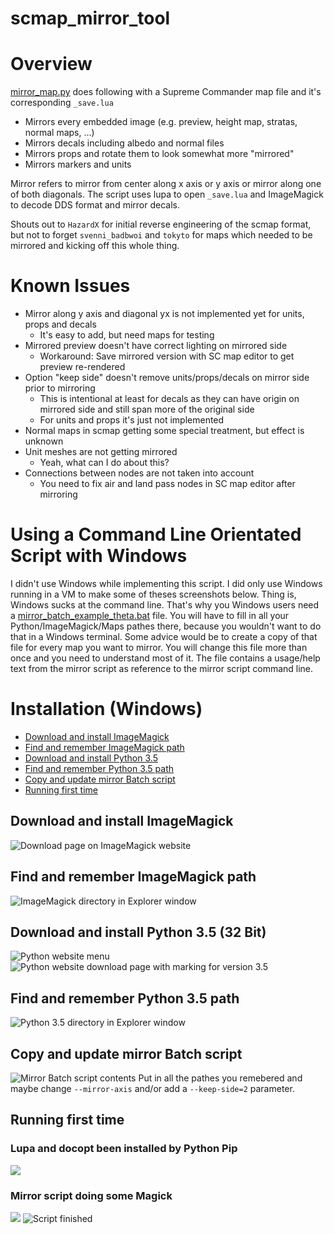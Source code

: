 # scmap_mirror_tool

Overview
========
[mirror_map.py](mirror_map.py) does following with a Supreme Commander map file and it's corresponding `_save.lua` 

  * Mirrors every embedded image (e.g. preview, height map, stratas, normal maps, ...)
  * Mirrors decals including albedo and normal files 
  * Mirrors props and rotate them to look somewhat more "mirrored"
  * Mirrors markers and units

Mirror refers to mirror from center along x axis or y axis or mirror along one of both diagonals. 
The script uses lupa to open `_save.lua` and ImageMagick to decode DDS format and mirror decals.

Shouts out to `HazardX` for initial reverse engineering of the scmap format, but not to forget `svenni_badbwoi` and `tokyto` for maps which needed to be mirrored and kicking off this whole thing.

Known Issues
============
  * Mirror along y axis and diagonal yx is not implemented yet for units, props and decals
    * It's easy to add, but need maps for testing
  * Mirrored preview doesn't have correct lighting on mirrored side
    * Workaround: Save mirrored version with SC map editor to get preview re-rendered 
  * Option "keep side" doesn't remove units/props/decals on mirror side prior to mirroring
    * This is intentional at least for decals as they can have origin on mirrored side and still span more of the original side
    * For units and props it's just not implemented
  * Normal maps in scmap getting some special treatment, but effect is unknown
  * Unit meshes are not getting mirrored
    * Yeah, what can I do about this?
  * Connections between nodes are not taken into account
    * You need to fix air and land pass nodes in SC map editor after mirroring

Using a Command Line Orientated Script with Windows
=================================================
I didn't use Windows while implementing this script. I did only use Windows running in a VM to make some of theses screenshots below. Thing is, Windows sucks at the command line. That's why you Windows users need a [mirror_batch_example_theta.bat](mirror_batch_example_theta.bat) file. You will have to fill in all your Python/ImageMagick/Maps pathes there, because you wouldn't want to do that in a Windows terminal. Some advice would be to create a copy of that file for every map you want to mirror. You will change this file more than once and you need to understand most of it. The file contains a usage/help text from the mirror script as reference to the mirror script command line.

Installation (Windows)
======================
  * [Download and install ImageMagick](#download-and-install-imagemagick)
  * [Find and remember ImageMagick path](#find-and-remember-imagemagick-path)
  * [Download and install Python 3.5](#download-and-install-python-35-32-bit)
  * [Find and remember Python 3.5 path](#find-and-remember-python-35-path)
  * [Copy and update mirror Batch script](#copy-and-update-mirror-batch-script)
  * [Running first time](#running-first-time)

## Download and install ImageMagick
![Download page on ImageMagick website](doc/1.1-download_and_install_imagemagick.png?raw=true "Download and install ImageMagick")
## Find and remember ImageMagick path
![ImageMagick directory in Explorer window](doc/1.2-find_and_remember_imagemagick_path.png?raw=true "Find and remember ImageMagick path")
## Download and install Python 3.5 (32 Bit)
![Python website menu](doc/2.1-download_and_install_python35.png?raw=true "Download and install Python 3.5")
![Python website download page with marking for version 3.5](doc/2.2-download_and_install_python35_continued.png?raw=true "Download and install Python 3.5")
## Find and remember Python 3.5 path
![Python 3.5 directory in Explorer window](doc/2.3-find_and_remember_python_path.png?raw=true "Find and remember Python 3.5 path")
## Copy and update mirror Batch script
![Mirror Batch script contents](doc/4-copy_and_update_mirror_batch_script.png?raw=true "Copy and update mirror Batch script")
Put in all the pathes you remebered and maybe change `--mirror-axis` and/or add a `--keep-side=2` parameter.
## Running first time
### Lupa and docopt been installed by Python Pip
![](doc/5.1-running_batch_should_install_lupa_and_docopt.png?raw=true "")
### Mirror script doing some Magick
![](doc/5.2-running_batch_should_then_process_some_images_and_do_mirror_stuff.png?raw=true "")
![](doc/5.3-run_batch_finishes_with_pause_command.png?raw=true "Script finished")
